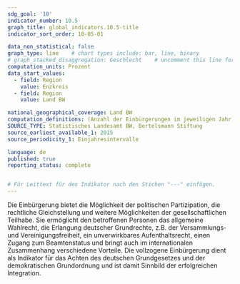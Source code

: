 ```yaml
---
sdg_goal: '10'
indicator_number: 10.5
graph_title: global_indicators.10.5-title 
indicator_sort_order: 10-05-01

data_non_statistical: false
graph_type: line    # chart types include: bar, line, binary
# graph_stacked_disaggregation: Geschlecht    # uncomment this line for stacked bars. eplace "Geschlecht" with the field of aggregation.
computation_units: Prozent
data_start_values:
  - field: Region
    value: Enzkreis
  - field: Region
    value: Land BW

national_geographical_coverage: Land BW
computation_definitions: (Anzahl der Einbürgerungen im jeweiligen Jahr) / (Anzahl der EinwohnerInnen des Vorjahres) * 100
SOURCE_TYPE: Statistisches Landesamt BW, Bertelsmann Stiftung
source_earliest_available_1: 2015
source_periodicity_1: Einjahresintervalle

language: de   
published: true
reporting_status: complete


# Für Leittext für den Indikator nach den Stichen "---" einfügen.
---
```


Die Einbürgerung bietet die Möglichkeit der politischen Partizipation, die rechtliche Gleichstellung und weitere Möglichkeiten der gesellschaftlichen Teilhabe. Sie ermöglicht den betroffenen Personen das allgemeine Wahlrecht, die Erlangung deutscher Grundrechte, z.B. der Versammlungs- und Vereinigungsfreiheit, ein unverwirkbares Aufenthaltsrecht, einen Zugang zum Beamtenstatus und bringt auch im internationalen Zusammenhang verschiedene Vorteile. Die vollzogene Einbürgerung dient als Indikator für das Achten des deutschen Grundgesetzes und der demokratischen Grundordnung und ist damit Sinnbild der erfolgreichen Integration.